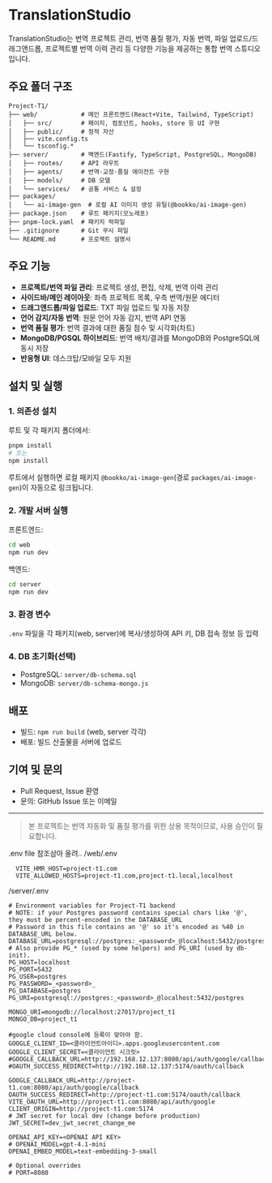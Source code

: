 # TranslationStudio

TranslationStudio는 번역 프로젝트 관리, 번역 품질 평가, 자동 번역, 파일 업로드/드래그앤드롭, 프로젝트별 번역 이력 관리 등 다양한 기능을 제공하는 통합 번역 스튜디오입니다.

## 주요 폴더 구조

```
Project-T1/
├── web/            # 메인 프론트엔드(React+Vite, Tailwind, TypeScript)
│   ├── src/        # 페이지, 컴포넌트, hooks, store 등 UI 구현
│   ├── public/     # 정적 자산
│   ├── vite.config.ts
│   └── tsconfig.*
├── server/         # 백엔드(Fastify, TypeScript, PostgreSQL, MongoDB)
│   ├── routes/     # API 라우트
│   ├── agents/     # 번역·교정·품질 에이전트 구현
│   ├── models/     # DB 모델
│   └── services/   # 공통 서비스 & 설정
├── packages/
│   └── ai-image-gen  # 로컬 AI 이미지 생성 유틸(@bookko/ai-image-gen)
├── package.json    # 루트 패키지(모노레포)
├── pnpm-lock.yaml  # 패키지 락파일
├── .gitignore      # Git 무시 파일
└── README.md       # 프로젝트 설명서
```

## 주요 기능

- **프로젝트/번역 파일 관리**: 프로젝트 생성, 편집, 삭제, 번역 이력 관리
- **사이드바/메인 레이아웃**: 좌측 프로젝트 목록, 우측 번역/원문 에디터
- **드래그앤드롭/파일 업로드**: TXT 파일 업로드 및 자동 저장
- **언어 감지/자동 번역**: 원문 언어 자동 감지, 번역 API 연동
- **번역 품질 평가**: 번역 결과에 대한 품질 점수 및 시각화(차트)
- **MongoDB/PGSQL 하이브리드**: 번역 배치/결과를 MongoDB와 PostgreSQL에 동시 저장
- **반응형 UI**: 데스크탑/모바일 모두 지원

## 설치 및 실행

### 1. 의존성 설치

루트 및 각 패키지 폴더에서:

```bash
pnpm install
# 또는
npm install
```

루트에서 실행하면 로컬 패키지 `@bookko/ai-image-gen`(경로 `packages/ai-image-gen`)이 자동으로 링크됩니다.

### 2. 개발 서버 실행

프론트엔드:

```bash
cd web
npm run dev
```

백엔드:

```bash
cd server
npm run dev
```

### 3. 환경 변수

`.env` 파일을 각 패키지(web, server)에 복사/생성하여 API 키, DB 접속 정보 등 입력

### 4. DB 초기화(선택)

- PostgreSQL: `server/db-schema.sql`
- MongoDB: `server/db-schema-mongo.js`

## 배포

- 빌드: `npm run build` (web, server 각각)
- 배포: 빌드 산출물을 서버에 업로드

## 기여 및 문의

- Pull Request, Issue 환영
- 문의: GitHub Issue 또는 이메일

---

> 본 프로젝트는 번역 자동화 및 품질 평가를 위한 상용 목적이므로, 사용 승인이 필요합니다.


.env file 참조삼아 올려..
/web/.env
```
  VITE_HMR_HOST=project-t1.com
  VITE_ALLOWED_HOSTS=project-t1.com,project-t1.local,localhost
```
/server/.env
```
# Environment variables for Project-T1 backend
# NOTE: if your Postgres password contains special chars like '@', they must be percent-encoded in the DATABASE_URL
# Password in this file contains an '@' so it's encoded as %40 in DATABASE_URL below.
DATABASE_URL=postgresql://postgres:_<password>_@localhost:5432/postgres
# Also provide PG_* (used by some helpers) and PG_URI (used by db-init).
PG_HOST=localhost
PG_PORT=5432
PG_USER=postgres
PG_PASSWORD=_<password>_
PG_DATABASE=postgres
PG_URI=postgresql://postgres:_<password>_@localhost:5432/postgres

MONGO_URI=mongodb://localhost:27017/project_t1
MONGO_DB=project_t1

#google cloud console에 등록이 맞아야 함.
GOOGLE_CLIENT_ID=<클라이언트아이디>.apps.googleusercontent.com
GOOGLE_CLIENT_SECRET=<클라이언트 시크릿>
#GOOGLE_CALLBACK_URL=http://192.168.12.137:8080/api/auth/google/callback
#OAUTH_SUCCESS_REDIRECT=http://192.168.12.137:5174/oauth/callback

GOOGLE_CALLBACK_URL=http://project-t1.com:8080/api/auth/google/callback
OAUTH_SUCCESS_REDIRECT=http://project-t1.com:5174/oauth/callback
VITE_OAUTH_URL=http://project-t1.com:8080/api/auth/google
CLIENT_ORIGIN=http://project-t1.com:5174
# JWT secret for local dev (change before production)
JWT_SECRET=dev_jwt_secret_change_me

OPENAI_API_KEY=<OPENAI API KEY>
# OPENAI_MODEL=gpt-4.1-mini
OPENAI_EMBED_MODEL=text-embedding-3-small

# Optional overrides
# PORT=8080
```


